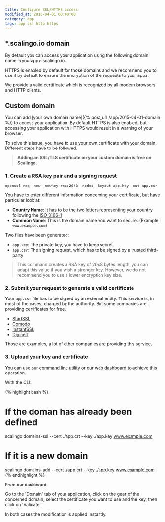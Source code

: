 ```yaml
---
title: Configure SSL/HTTPS access
modified_at: 2015-04-01 00:00:00
category: app
tags: app ssl http https
---
```


## *.scalingo.io domain

By default you can access your application using the following domain name:
\<yourapp\>.scalingo.io.

HTTPS is enabled by default for those domains and we recommend you to use
it by default to ensure the encryption of the requests to your apps.

We provide a valid certificate which is recognized by all modern browsers and HTTP
clients.

## Custom domain

You can add [your own domain name]({% post_url /app/2015-04-01-domain %}) to access your application. By
default HTTPS is also enabled, but accessing your application with HTTPS would result
in a warning of your browser.

To solve this issue, you have to use your own certificate with your domain. Different
steps have to be followed.

<blockquote class="bg-info">
  <strong>Adding an SSL/TLS certificate on your custom domain is free on Scalingo.</strong>
</blockquote>

### 1. Create a RSA key pair and a signing request

`openssl req -new -newkey rsa:2048 -nodes -keyout app.key -out app.csr`

You have to enter different information concerning your certificate, but have
particular look at:

* __Country Name__: It has to be the two letters representing your country following the
[ISO 3166-1](https://en.wikipedia.org/wiki/ISO_3166-1_alpha-2)
* __Common Name__: This is the domain name you want to secure. (Example: `www.example.com`)

Two files have been generated:

* `app.key`: The private key, you have to keep secret
* `app.csr`: The signing request, which has to be signed by a trusted third-party

> This command creates a RSA key of 2048 bytes length, you can adapt this
> value if you wish a stronger key. However, we do not recommend you to use a
> lower encryption key size.

### 2. Submit your request to generate a valid certificate

Your `app.csr` file has to be signed by an external entity. This service is, in most
of the cases, charged by the authority. But some companies are providing certificates
for free.

* [StartSSL](https://www.startssl.com/)
* [Comodo](https://ssl.comodo.com)
* [InstantSSL](https://www.instantssl.com/)
* [Digicert](https://www.digicert.com/ssl-certificate.htm)

Those are examples, a lot of other companies are providing this service.

### 3. Upload your key and certificate

You can use our [command line utility](http://cli.scalingo.com) or our web dashboard
to achieve this operation.

With the CLI:

{% highlight bash %}
# If the doman has already been defined
scalingo domains-ssl --cert ./app.crt --key ./app.key www.example.com

# If it is a new domain
scalingo domains-add --cert ./app.crt --key ./app.key www.example.com
{% endhighlight %}

From our dashboard:

Go to the 'Domain' tab of your application, click on the gear of the concerned domain,
select the certificate you want to use and the key, then click on 'Validate'.

In both cases the modification is applied instantly.


